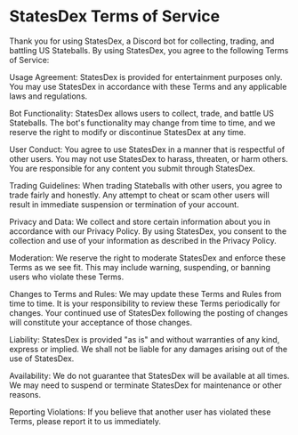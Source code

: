 # StatesDex Terms of Service

Thank you for using StatesDex, a Discord bot for collecting, trading, and battling US Stateballs. By using StatesDex, you agree to the following Terms of Service:

Usage Agreement:
StatesDex is provided for entertainment purposes only. You may use StatesDex in accordance with these Terms and any applicable laws and regulations.

Bot Functionality:
StatesDex allows users to collect, trade, and battle US Stateballs. The bot's functionality may change from time to time, and we reserve the right to modify or discontinue StatesDex at any time.

User Conduct:
You agree to use StatesDex in a manner that is respectful of other users. You may not use StatesDex to harass, threaten, or harm others. You are responsible for any content you submit through StatesDex.

Trading Guidelines:
When trading Stateballs with other users, you agree to trade fairly and honestly. Any attempt to cheat or scam other users will result in immediate suspension or termination of your account.

Privacy and Data:
We collect and store certain information about you in accordance with our Privacy Policy. By using StatesDex, you consent to the collection and use of your information as described in the Privacy Policy.

Moderation:
We reserve the right to moderate StatesDex and enforce these Terms as we see fit. This may include warning, suspending, or banning users who violate these Terms.

Changes to Terms and Rules:
We may update these Terms and Rules from time to time. It is your responsibility to review these Terms periodically for changes. Your continued use of StatesDex following the posting of changes will constitute your acceptance of those changes.

Liability:
StatesDex is provided "as is" and without warranties of any kind, express or implied. We shall not be liable for any damages arising out of the use of StatesDex.

Availability:
We do not guarantee that StatesDex will be available at all times. We may need to suspend or terminate StatesDex for maintenance or other reasons.

Reporting Violations:
If you believe that another user has violated these Terms, please report it to us immediately.
